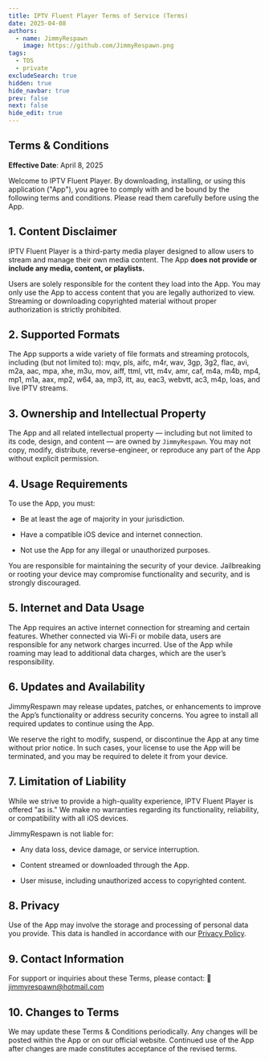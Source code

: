 ```yaml
---
title: IPTV Fluent Player Terms of Service (Terms)
date: 2025-04-08
authors:
  - name: JimmyRespawn
    image: https://github.com/JimmyRespawn.png
tags:
  - TOS
  - private
excludeSearch: true
hidden: true
hide_navbar: true
prev: false
next: false
hide_edit: true
---
```


## Terms & Conditions

**Effective Date**: April 8, 2025

Welcome to IPTV Fluent Player. By downloading, installing, or using this application ("App"), you agree to comply with and be bound by the following terms and conditions. Please read them carefully before using the App.

## 1. Content Disclaimer

IPTV Fluent Player is a third-party media player designed to allow users to stream and manage their own media content. The App **does not provide or include any media, content, or playlists.**

Users are solely responsible for the content they load into the App. You may only use the App to access content that you are legally authorized to view. Streaming or downloading copyrighted material without proper authorization is strictly prohibited.

## 2. Supported Formats

The App supports a wide variety of file formats and streaming protocols, including (but not limited to):
mqv, pls, aifc, m4r, wav, 3gp, 3g2, flac, avi, m2a, aac, mpa, xhe, m3u, mov, aiff, ttml, vtt, m4v, amr, caf, m4a, m4b, mp4, mp1, m1a, aax, mp2, w64, aa, mp3, itt, au, eac3, webvtt, ac3, m4p, loas, and live IPTV streams.

## 3. Ownership and Intellectual Property

The App and all related intellectual property — including but not limited to its code, design, and content — are owned by `JimmyRespawn`. You may not copy, modify, distribute, reverse-engineer, or reproduce any part of the App without explicit permission.

## 4. Usage Requirements

To use the App, you must:

- Be at least the age of majority in your jurisdiction.

- Have a compatible iOS device and internet connection.

- Not use the App for any illegal or unauthorized purposes.

You are responsible for maintaining the security of your device. Jailbreaking or rooting your device may compromise functionality and security, and is strongly discouraged.

## 5. Internet and Data Usage

The App requires an active internet connection for streaming and certain features. Whether connected via Wi-Fi or mobile data, users are responsible for any network charges incurred. Use of the App while roaming may lead to additional data charges, which are the user’s responsibility.

## 6. Updates and Availability

JimmyRespawn may release updates, patches, or enhancements to improve the App’s functionality or address security concerns. You agree to install all required updates to continue using the App.

We reserve the right to modify, suspend, or discontinue the App at any time without prior notice. In such cases, your license to use the App will be terminated, and you may be required to delete it from your device.

## 7. Limitation of Liability

While we strive to provide a high-quality experience, IPTV Fluent Player is offered "as is." We make no warranties regarding its functionality, reliability, or compatibility with all iOS devices.

JimmyRespawn is not liable for:

- Any data loss, device damage, or service interruption.

- Content streamed or downloaded through the App.

- User misuse, including unauthorized access to copyrighted content.

## 8. Privacy

Use of the App may involve the storage and processing of personal data you provide. This data is handled in accordance with our [Privacy Policy](/blog/iptvappprivatepolicy/).

## 9. Contact Information

For support or inquiries about these Terms, please contact:
📧 jimmyrespawn@hotmail.com

## 10. Changes to Terms

We may update these Terms & Conditions periodically. Any changes will be posted within the App or on our official website. Continued use of the App after changes are made constitutes acceptance of the revised terms.
